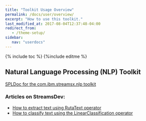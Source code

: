 ```yaml
---
title: "Toolkit Usage Overview"
permalink: /docs/user/overview/
excerpt: "How to use this toolkit."
last_modified_at: 2017-08-04T12:37:48-04:00
redirect_from:
   - /theme-setup/
sidebar:
   nav: "userdocs"
---
```

{% include toc %}
{%include editme %}


## Natural Language Processing (NLP) Toolkit

[SPLDoc for the com.ibm.streamsx.nlp toolkit](https://ibmstreams.github.io/streamsx.nlp/doc/spldoc/html/index.html)

### Articles on StreamsDev:

* [How to extract text using RutaText operator](https://developer.ibm.com/streamsdev/docs/how-to-extract-text-using-the-ibmstreams-extension-text-toolkit-rutatext-operator/)
* [How to classify text using the LinearClassification operator](https://developer.ibm.com/streamsdev/docs/how-to-classify-text-using-the-ibm-streams-natual-language-processing-nlp-toolkit-linearclassification-operator/)

